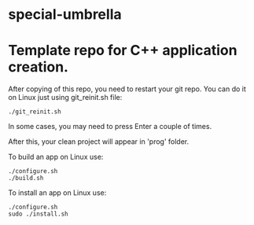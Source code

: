 # special-umbrella
# Template repo for C++ application creation.

After copying of this repo, you need to restart your git repo. 
You can do it on Linux just using git_reinit.sh file:
```
./git_reinit.sh
```
In some cases, you may need to press Enter a couple of times.

After this, your clean project will appear in 'prog' folder.

To build an app on Linux use:
```
./configure.sh
./build.sh
```

To install an app on Linux use:
```
./configure.sh
sudo ./install.sh
```

